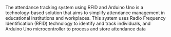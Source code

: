 The attendance tracking system using RFID and Arduino Uno is a technology-based solution that aims to simplify attendance management in educational institutions and workplaces. This system uses Radio Frequency Identification (RFID) technology to identify and track individuals, and Arduino Uno microcontroller to process and store attendance data
